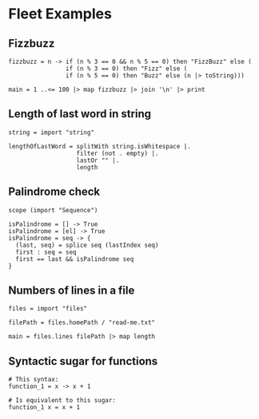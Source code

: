 # Fleet Examples

## Fizzbuzz
```fleet
fizzbuzz = n -> if (n % 3 == 0 && n % 5 == 0) then "FizzBuzz" else (
                if (n % 3 == 0) then "Fizz" else (
                if (n % 5 == 0) then "Buzz" else (n |> toString)))

main = 1 ..<= 100 |> map fizzbuzz |> join '\n' |> print
```

## Length of last word in string
```fleet
string = import "string"

lengthOfLastWord = splitWith string.isWhitespace |.
                   filter (not . empty) |.
                   lastOr "" |.
                   length
```

## Palindrome check
```fleet
scope (import "Sequence")

isPalindrome = [] -> True
isPalindrome = [el] -> True
isPalindrome = seq -> {
  (last, seq) = splice seq (lastIndex seq)
  first : seq = seq
  first == last && isPalindrome seq
}
```

## Numbers of lines in a file
```fleet
files = import "files"

filePath = files.homePath / "read-me.txt"

main = files.lines filePath |> map length
```

## Syntactic sugar for functions
```fleet
# This syntax:
function_1 = x -> x + 1

# Is equivalent to this sugar:
function_1 x = x + 1
```
